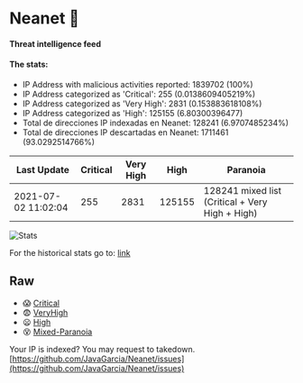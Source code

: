 # Neanet :hocho:
#### Threat intelligence feed
#### The stats:

- IP Address with malicious activities reported: 1839702 (100%)
- IP Address categorized as 'Critical':  255 (0.0138609405219%)
- IP Address categorized as 'Very High':  2831 (0.153883618108%)
- IP Address categorized as 'High':  125155 (6.80300396477)
- Total de direcciones IP indexadas en Neanet:  128241 (6.9707485234%)
- Total de direcciones IP descartadas en Neanet:  1711461 (93.0292514766%)

| Last Update | Critical | Very High | High | Paranoia |
| --- | --- | --- | --- | --- |
| 2021-07-02 11:02:04 | 255 | 2831 | 125155 | 128241 mixed list (Critical + Very High + High)|

![Stats](https://docs.google.com/spreadsheets/d/e/2PACX-1vSnaNMIXVabIpDJjufMlzH7poXnshF3mgd8Is1g9ytUEzVsP5my4Trn8f-xkoLLQ38xpL3HtmUexLo6/pubchart?oid=501124687&format=image)

For the historical stats go to: [link](/stats.csv)
## Raw
- :scream: [Critical](https://raw.githubusercontent.com/JavaGarcia/Neanet/master/blacklists/neanet_critical.txt)
- :fearful: [VeryHigh](https://raw.githubusercontent.com/JavaGarcia/Neanet/master/blacklists/neanet_veryHigh.txtt)
- :frowning: [High](https://raw.githubusercontent.com/JavaGarcia/Neanet/master/blacklists/neanet_high.txt)
- :dizzy_face: [Mixed-Paranoia](https://raw.githubusercontent.com/JavaGarcia/Neanet/master/blacklists/neanet_all.txt)


Your IP is indexed? You may request to takedown. [https://github.com/JavaGarcia/Neanet/issues](https://github.com/JavaGarcia/Neanet/issues)



























































































































































































































































































































































































































































































































































































































































































































































































































































































































































































































































































































































































































































































































































































































































































































































































































































































































































































































































































































































































































































































































































































































































































































































































































































































































































































































































































































































































































































































































































































































































































































































































































































































































































































































































































































































































































































































































































































































































































































































































































































































































































































































































































































































































































































































































































































































































































































































































































































































































































































































































































































































































































































































































































































































































































































































































































































































































































































































































































































































































































































































































































































































































































































































































































































































































































































































































































































































































































































































































































































































































































































































































































































































































































































































































































































































